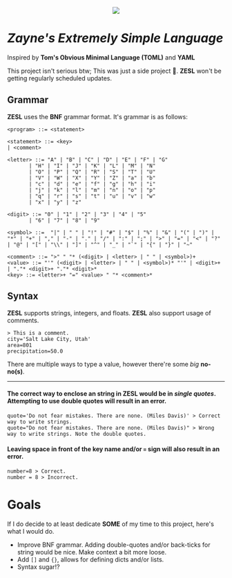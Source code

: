 <p align="center">
  <img src="https://user-images.githubusercontent.com/66521670/209605632-24e913e6-aa9b-4515-8b27-906b60b7695f.svg" />
</p>

# ***Zayne's Extremely Simple Language***
Inspired by **Tom's Obvious Minimal Language (TOML)** and **YAML**

This project isn't serious btw; This was just a side project 👀.
**ZESL** won't be getting regularly scheduled updates.

## **Grammar**
**ZESL** uses the **BNF** grammar format. It's grammar is as follows:
```bnf
<program> ::= <statement>

<statement> ::= <key>
| <comment>

<letter> ::= "A" | "B" | "C" | "D" | "E" | "F" | "G"
       | "H" | "I" | "J" | "K" | "L" | "M" | "N"
       | "O" | "P" | "Q" | "R" | "S" | "T" | "U"
       | "V" | "W" | "X" | "Y" | "Z" | "a" | "b"
       | "c" | "d" | "e" | "f" | "g" | "h" | "i"
       | "j" | "k" | "l" | "m" | "n" | "o" | "p"
       | "q" | "r" | "s" | "t" | "u" | "v" | "w"
       | "x" | "y" | "z" 

<digit> ::= "0" | "1" | "2" | "3" | "4" | "5"
	   | "6" | "7" | "8" | "9"

<symbol> ::=  "|" | " " | "!" | "#" | "$" | "%" | "&" | "(" | ")" | "*" | "+" | "," | "-" | "." | "/" | ":" | ";" | ">" | "=" | "<" | "?" | "@" | "[" | "\\" | "]" | "^" | "_" | "`" | "{" | "}" | "~"

<comment> ::= ">" " "* (<digit> | <letter> | " " | <symbol>)+
<value> ::= "'" (<digit> | <letter> | " " | <symbol>)* "'" | <digit>+ | "."* <digit>+ "."* <digit>*
<key> ::= <letter>+ "=" <value> " "* <comment>*
```

## **Syntax**
**ZESL** supports strings, integers, and floats. **ZESL** also support usage of comments.
```
> This is a comment.
city='Salt Lake City, Utah' 
area=801
precipitation=50.0
```
There are multiple ways to type a value, however there're some *big* **no-no(s)**.

----

#### The correct way to enclose an string in **ZESL** would be in *single quotes*. Attempting to use double quotes will result in an error.
```
quote='Do not fear mistakes. There are none. (Miles Davis)' > Correct way to write strings.
quote="Do not fear mistakes. There are none. (Miles Davis)" > Wrong way to write strings. Note the double quotes.
```
#### Leaving space in front of the key name and/or `=` sign will also result in an error.
```
number=8 > Correct.
number = 8 > Incorrect.
```

# Goals

If I do decide to at least dedicate **SOME** of my time to this project, here's what I would do.
- Improve BNF grammar. Adding double-quotes and/or back-ticks for string would be nice. Make context a bit more loose.
- Add `[]` and `{}`, allows for defining dicts and/or lists.
- Syntax sugar!?
